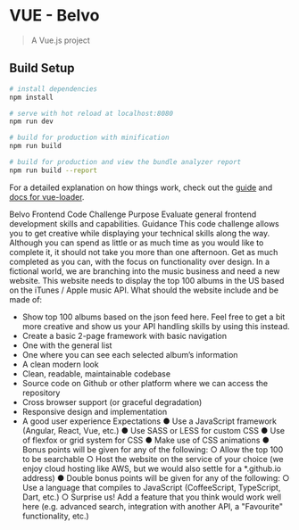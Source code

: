 # VUE - Belvo

> A Vue.js project

## Build Setup

``` bash
# install dependencies
npm install

# serve with hot reload at localhost:8080
npm run dev

# build for production with minification
npm run build

# build for production and view the bundle analyzer report
npm run build --report
```

For a detailed explanation on how things work, check out the [guide](http://vuejs-templates.github.io/webpack/) and [docs for vue-loader](http://vuejs.github.io/vue-loader).


Belvo Frontend Code Challenge
Purpose
Evaluate general frontend development skills and capabilities.
Guidance
This code challenge allows you to get creative while displaying your technical skills along the
way. Although you can spend as little or as much time as you would like to complete it, it should
not take you more than one afternoon. Get as much completed as you can, with the focus on
functionality over design.
In a fictional world, we are branching into the music business and need a new website. This
website needs to display the top 100 albums in the US based on the iTunes / Apple music API.
What should the website include and be made of:
- Show top 100 albums based on the json feed here. Feel free to get a bit more creative
and show us your API handling skills by using this instead.
- Create a basic 2-page framework with basic navigation
- One with the general list
- One where you can see each selected album’s information
- A clean modern look
- Clean, readable, maintainable codebase
- Source code on Github or other platform where we can access the repository
- Cross browser support (or graceful degradation)
- Responsive design and implementation
- A good user experience
Expectations
● Use a JavaScript framework (Angular, React, Vue, etc.)
● Use SASS or LESS for custom CSS
● Use of flexfox or grid system for CSS
● Make use of CSS animations
● Bonus points will be given for any of the following:
○ Allow the top 100 to be searchable
○ Host the website on the service of your choice (we enjoy cloud hosting like AWS,
but we would also settle for a *.github.io address)
● Double bonus points will be given for any of the following:
○ Use a language that compiles to JavaScript (CoffeeScript, TypeScript, Dart, etc.)
○ Surprise us! Add a feature that you think would work well here (e.g. advanced
search, integration with another API, a "Favourite" functionality, etc.)
